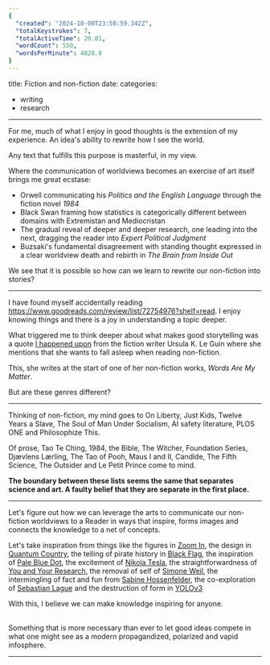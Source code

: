 ```yaml
---
{
  "created": "2024-10-08T23:58:59.342Z",
  "totalKeystrokes": 7,
  "totalActiveTime": 20.81,
  "wordCount": 550,
  "wordsPerMinute": 4828.8
}
---
```


title: Fiction and non-fiction
date: 
categories:
  - writing
  - research
---
For me, much of what I enjoy in good thoughts is the extension of my experience. An idea's ability to rewrite how I see the world.

Any text that fulfills this purpose is masterful, in my view.

Where the communication of worldviews becomes an exercise of art itself brings me great ecstase:
- Orwell communicating his *Politics and the English Language* through the fiction novel *1984*
- Black Swan framing how statistics is categorically different between domains with Extremistan and Mediocristan
- The gradual reveal of deeper and deeper research, one leading into the next, dragging the reader into *Expert Political Judgment*
- Buzsaki's fundamental disagreement with standing thought expressed in a clear worldview death and rebirth in *The Brain from Inside Out*

We see that it is possible so how can we learn to rewrite our non-fiction into stories?

---

I have found myself accidentally reading https://www.goodreads.com/review/list/72754976?shelf=read. I enjoy knowing things and there is a joy in understanding a topic deeper. 

What triggered me to think deeper about what makes good storytelling was a quote [I happened upon](https://tinhouse.com/podcast/ursula-k-le-guin-words-are-my-matter/) from the fiction writer Ursula K. Le Guin where she mentions that she wants to fall asleep when reading non-fiction.

This, she writes at the start of one of her non-fiction works, *Words Are My Matter*.

But are these genres different?

---

Thinking of non-fiction, my mind goes to On Liberty, Just Kids, Twelve Years a Slave, The Soul of Man Under Socialism, AI safety literature, PLOS ONE and Philosophize This.

Of prose, Tao Te Ching, 1984, the Bible, The Witcher, Foundation Series, Djævlens Lærling, The Tao of Pooh, Maus I and II, Candide, The Fifth Science, The Outsider and Le Petit Prince come to mind.

**The boundary between these lists seems the same that separates science and art. A faulty belief that they are separate in the first place.**

---

Let's figure out how we can leverage the arts to communicate our non-fiction worldviews to a Reader in ways that inspire, forms images and connects the knowledge to a net of concepts.

Let's take inspiration from things like the figures in [Zoom In](https://distill.pub/2020/circuits/zoom-in/), the design in [Quantum Country]([https://quantum.country/](https://quantum.country/qcvc)), the telling of pirate history in [Black Flag](https://www.wikiwand.com/de/Assassin%E2%80%99s_Creed_IV:_Black_Flag), the inspiration of [Pale Blue Dot](https://youtu.be/wupToqz1e2g), the excitement of [Nikola Tesla](https://www.wikiwand.com/en/My_Inventions:_The_Autobiography_of_Nikola_Tesla), the straightforwardness of [You and Your Research](https://www.youtube.com/watch?v=a1zDuOPkMSw), the removal of self of [Simone Weil](https://plato.stanford.edu/entries/simone-weil/), the intermingling of fact and fun from [Sabine Hossenfelder](https://www.youtube.com/watch?v=oruA427cpTg), the co-exploration of [Sebastian Lague](https://www.youtube.com/c/SebastianLague) and the destruction of form in [YOLOv3](https://arxiv.org/abs/1804.02767)




With this, I believe we can make knowledge inspiring for anyone.


\
Something that is more necessary than ever to let good ideas compete in what one might see as a modern propagandized, polarized and vapid infosphere.

---

